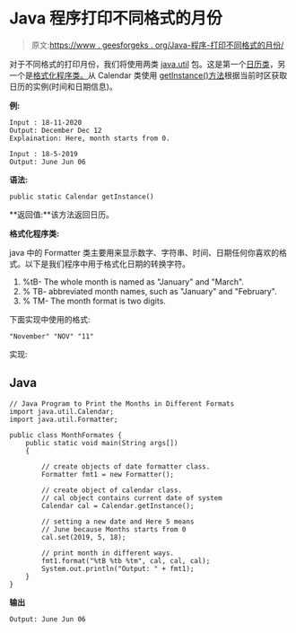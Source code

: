 # Java 程序打印不同格式的月份

> 原文:[https://www . geesforgeks . org/Java-程序-打印不同格式的月份/](https://www.geeksforgeeks.org/java-program-to-print-the-months-in-different-formats/)

对于不同格式的打印月份，我们将使用两类 [java.util](https://www.geeksforgeeks.org/java-util-package-java/) 包。这是第一个[日历类](https://www.geeksforgeeks.org/calendar-class-in-java-with-examples/)，另一个是[格式化程序类。](https://docs.oracle.com/javase/7/docs/api/java/util/Formatter.html)从 Calendar 类使用 [getInstance()方法](https://www.geeksforgeeks.org/calendar-getinstance-method-in-java-with-examples/)根据当前时区获取日历的实例(时间和日期信息)。

**例:**

```
Input : 18-11-2020
Output: December Dec 12
Explaination: Here, month starts from 0.

Input : 18-5-2019
Output: June Jun 06
```

**语法:**

```
public static Calendar getInstance()
```

**返回值:**该方法返回日历。

**格式化程序类:**

java 中的 Formatter 类主要用来显示数字、字符串、时间、日期任何你喜欢的格式。以下是我们程序中用于格式化日期的转换字符。

1.  %tB- The whole month is named as "January" and "March".
2.  % TB- abbreviated month names, such as "January" and "February".
3.  % TM- The month format is two digits.

下面实现中使用的格式:

```
"November" "NOV" "11"
```

实现:

## Java

```
// Java Program to Print the Months in Different Formats
import java.util.Calendar;
import java.util.Formatter;

public class MonthFormates {
    public static void main(String args[])
    {

        // create objects of date formatter class.
        Formatter fmt1 = new Formatter();

        // create object of calendar class.
        // cal object contains current date of system
        Calendar cal = Calendar.getInstance();

        // setting a new date and Here 5 means
        // June because Months starts from 0
        cal.set(2019, 5, 18);

        // print month in different ways.
        fmt1.format("%tB %tb %tm", cal, cal, cal);
        System.out.println("Output: " + fmt1);
    }
}
```

**输出**

```
Output: June Jun 06

```